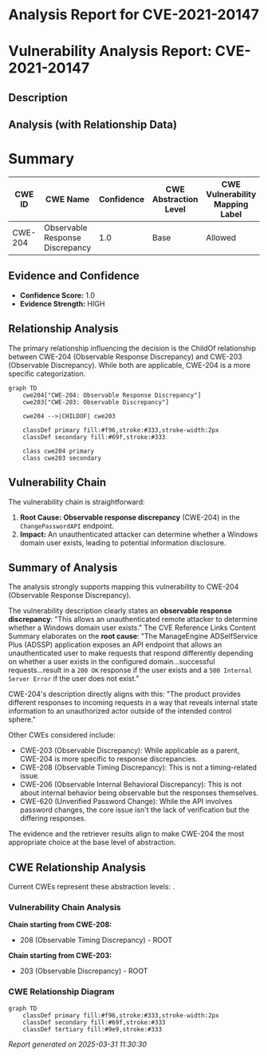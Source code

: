 # Analysis Report for CVE-2021-20147

# Vulnerability Analysis Report: CVE-2021-20147

## Description



## Analysis (with Relationship Data)

# Summary
| CWE ID | CWE Name | Confidence | CWE Abstraction Level | CWE Vulnerability Mapping Label | CWE-Vulnerability Mapping Notes |
|---|---|---|---|---|---|
| CWE-204 | Observable Response Discrepancy | 1.0 | Base | Allowed | Primary CWE |

## Evidence and Confidence

*   **Confidence Score:** 1.0
*   **Evidence Strength:** HIGH

## Relationship Analysis
The primary relationship influencing the decision is the ChildOf relationship between CWE-204 (Observable Response Discrepancy) and CWE-203 (Observable Discrepancy). While both are applicable, CWE-204 is a more specific categorization.

```mermaid
graph TD
    cwe204["CWE-204: Observable Response Discrepancy"]
    cwe203["CWE-203: Observable Discrepancy"]
    
    cwe204 -->|CHILDOF| cwe203
    
    classDef primary fill:#f96,stroke:#333,stroke-width:2px
    classDef secondary fill:#69f,stroke:#333
    
    class cwe204 primary
    class cwe203 secondary
```

## Vulnerability Chain
The vulnerability chain is straightforward:
1.  **Root Cause:** **Observable response discrepancy** (CWE-204) in the `ChangePasswordAPI` endpoint.
2.  **Impact:** An unauthenticated attacker can determine whether a Windows domain user exists, leading to potential information disclosure.

## Summary of Analysis
The analysis strongly supports mapping this vulnerability to CWE-204 (Observable Response Discrepancy).

The vulnerability description clearly states an **observable response discrepancy**: "This allows an unauthenticated remote attacker to determine whether a Windows domain user exists." The CVE Reference Links Content Summary elaborates on the **root cause**: "The ManageEngine ADSelfService Plus (ADSSP) application exposes an API endpoint that allows an unauthenticated user to make requests that respond differently depending on whether a user exists in the configured domain...successful requests...result in a `200 OK` response if the user exists and a `500 Internal Server Error` if the user does not exist."

CWE-204's description directly aligns with this: "The product provides different responses to incoming requests in a way that reveals internal state information to an unauthorized actor outside of the intended control sphere."

Other CWEs considered include:

*   CWE-203 (Observable Discrepancy): While applicable as a parent, CWE-204 is more specific to response discrepancies.
*   CWE-208 (Observable Timing Discrepancy): This is not a timing-related issue.
*   CWE-206 (Observable Internal Behavioral Discrepancy): This is not about internal behavior being observable but the responses themselves.
*   CWE-620 (Unverified Password Change): While the API involves password changes, the core issue isn't the lack of verification but the differing responses.

The evidence and the retriever results align to make CWE-204 the most appropriate choice at the base level of abstraction.


## CWE Relationship Analysis

Current CWEs represent these abstraction levels: .


### Vulnerability Chain Analysis

**Chain starting from CWE-208:**
- 208 (Observable Timing Discrepancy) - ROOT


**Chain starting from CWE-203:**
- 203 (Observable Discrepancy) - ROOT



### CWE Relationship Diagram

```mermaid
graph TD
    classDef primary fill:#f96,stroke:#333,stroke-width:2px
    classDef secondary fill:#69f,stroke:#333
    classDef tertiary fill:#9e9,stroke:#333
```



*Report generated on 2025-03-31 11:30:30*
